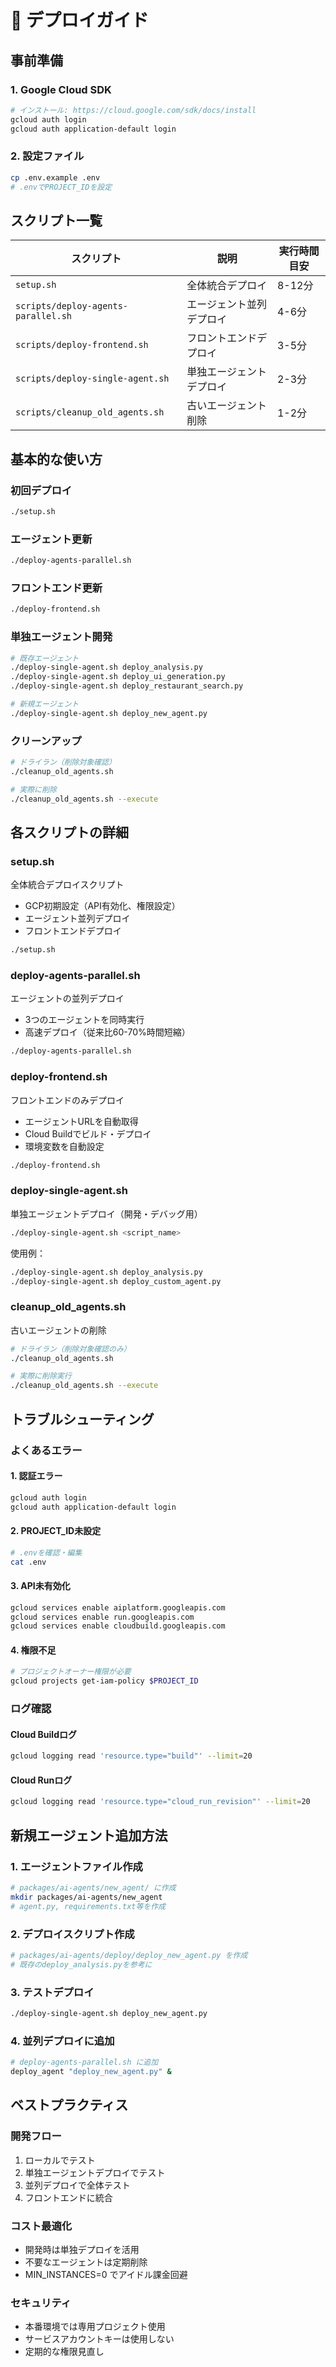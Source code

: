 # 🚀 デプロイガイド

## 事前準備

### 1. Google Cloud SDK
```bash
# インストール: https://cloud.google.com/sdk/docs/install
gcloud auth login
gcloud auth application-default login
```

### 2. 設定ファイル
```bash
cp .env.example .env
# .envでPROJECT_IDを設定
```

## スクリプト一覧

| スクリプト | 説明 | 実行時間目安 |
|-----------|------|-------------|
| `setup.sh` | 全体統合デプロイ | 8-12分 |
| `scripts/deploy-agents-parallel.sh` | エージェント並列デプロイ | 4-6分 |
| `scripts/deploy-frontend.sh` | フロントエンドデプロイ | 3-5分 |
| `scripts/deploy-single-agent.sh` | 単独エージェントデプロイ | 2-3分 |
| `scripts/cleanup_old_agents.sh` | 古いエージェント削除 | 1-2分 |

## 基本的な使い方

### 初回デプロイ
```bash
./setup.sh
```

### エージェント更新
```bash
./deploy-agents-parallel.sh
```

### フロントエンド更新
```bash
./deploy-frontend.sh
```

### 単独エージェント開発
```bash
# 既存エージェント
./deploy-single-agent.sh deploy_analysis.py
./deploy-single-agent.sh deploy_ui_generation.py
./deploy-single-agent.sh deploy_restaurant_search.py

# 新規エージェント
./deploy-single-agent.sh deploy_new_agent.py
```

### クリーンアップ
```bash
# ドライラン（削除対象確認）
./cleanup_old_agents.sh

# 実際に削除
./cleanup_old_agents.sh --execute
```

## 各スクリプトの詳細

### setup.sh
全体統合デプロイスクリプト
- GCP初期設定（API有効化、権限設定）
- エージェント並列デプロイ
- フロントエンドデプロイ

```bash
./setup.sh
```

### deploy-agents-parallel.sh
エージェントの並列デプロイ
- 3つのエージェントを同時実行
- 高速デプロイ（従来比60-70%時間短縮）

```bash
./deploy-agents-parallel.sh
```

### deploy-frontend.sh
フロントエンドのみデプロイ
- エージェントURLを自動取得
- Cloud Buildでビルド・デプロイ
- 環境変数を自動設定

```bash
./deploy-frontend.sh
```

### deploy-single-agent.sh
単独エージェントデプロイ（開発・デバッグ用）

```bash
./deploy-single-agent.sh <script_name>
```

使用例：
```bash
./deploy-single-agent.sh deploy_analysis.py
./deploy-single-agent.sh deploy_custom_agent.py
```

### cleanup_old_agents.sh
古いエージェントの削除

```bash
# ドライラン（削除対象確認のみ）
./cleanup_old_agents.sh

# 実際に削除実行
./cleanup_old_agents.sh --execute
```

## トラブルシューティング

### よくあるエラー

#### 1. 認証エラー
```bash
gcloud auth login
gcloud auth application-default login
```

#### 2. PROJECT_ID未設定
```bash
# .envを確認・編集
cat .env
```

#### 3. API未有効化
```bash
gcloud services enable aiplatform.googleapis.com
gcloud services enable run.googleapis.com
gcloud services enable cloudbuild.googleapis.com
```

#### 4. 権限不足
```bash
# プロジェクトオーナー権限が必要
gcloud projects get-iam-policy $PROJECT_ID
```

### ログ確認

#### Cloud Buildログ
```bash
gcloud logging read 'resource.type="build"' --limit=20
```

#### Cloud Runログ
```bash
gcloud logging read 'resource.type="cloud_run_revision"' --limit=20
```

## 新規エージェント追加方法

### 1. エージェントファイル作成
```bash
# packages/ai-agents/new_agent/ に作成
mkdir packages/ai-agents/new_agent
# agent.py, requirements.txt等を作成
```

### 2. デプロイスクリプト作成
```bash
# packages/ai-agents/deploy/deploy_new_agent.py を作成
# 既存のdeploy_analysis.pyを参考に
```

### 3. テストデプロイ
```bash
./deploy-single-agent.sh deploy_new_agent.py
```

### 4. 並列デプロイに追加
```bash
# deploy-agents-parallel.sh に追加
deploy_agent "deploy_new_agent.py" &
```

## ベストプラクティス

### 開発フロー
1. ローカルでテスト
2. 単独エージェントデプロイでテスト
3. 並列デプロイで全体テスト
4. フロントエンドに統合

### コスト最適化
- 開発時は単独デプロイを活用
- 不要なエージェントは定期削除
- MIN_INSTANCES=0 でアイドル課金回避

### セキュリティ
- 本番環境では専用プロジェクト使用
- サービスアカウントキーは使用しない
- 定期的な権限見直し